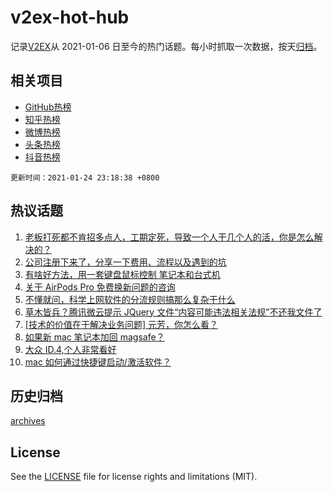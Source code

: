 # v2ex-hot-hub

 记录[V2EX](https://www.v2ex.com/)从 2021-01-06 日至今的热门话题。每小时抓取一次数据，按天[归档](archives)。
 
 ## 相关项目

- [GitHub热榜](https://github.com/lonnyzhang423/github-hot-hub)
- [知乎热榜](https://github.com/lonnyzhang423/zhihu-hot-hub)
- [微博热榜](https://github.com/lonnyzhang423/weibo-hot-hub)
- [头条热榜](https://github.com/lonnyzhang423/toutiao-hot-hub)
- [抖音热榜](https://github.com/lonnyzhang423/douyin-hot-hub)


 `更新时间：2021-01-24 23:18:38 +0800`

## 热议话题

1. [老板打死都不肯招多点人，工期定死，导致一个人干几个人的活，你是怎么解决的？](https://www.v2ex.com/t/747824)
1. [公司注册下来了，分享一下费用、流程以及遇到的坑](https://www.v2ex.com/t/747843)
1. [有啥好方法，用一套键盘鼠标控制 笔记本和台式机](https://www.v2ex.com/t/747842)
1. [关于 AirPods Pro 免费换新问题的咨询](https://www.v2ex.com/t/747887)
1. [不懂就问，科学上网软件的分流规则搞那么复杂干什么](https://www.v2ex.com/t/747883)
1. [草木皆兵？腾讯微云提示 JQuery 文件“内容可能违法相关法规”不还我文件了](https://www.v2ex.com/t/747875)
1. [[技术的价值在于解决业务问题] 元芳，你怎么看？](https://www.v2ex.com/t/747800)
1. [如果新 mac 笔记本加回 magsafe？](https://www.v2ex.com/t/747820)
1. [大众 ID.4,个人非常看好](https://www.v2ex.com/t/747823)
1. [mac 如何通过快捷键启动/激活软件？](https://www.v2ex.com/t/747779)

## 历史归档

[archives](archives)

## License

See the [LICENSE](LICENSE) file for license rights and limitations (MIT).
